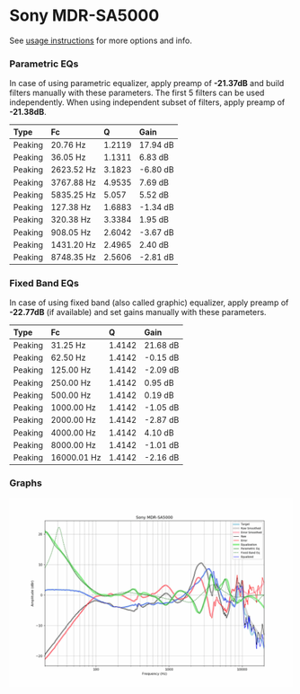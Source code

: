 # Sony MDR-SA5000
See [usage instructions](https://github.com/jaakkopasanen/AutoEq#usage) for more options and info.

### Parametric EQs
In case of using parametric equalizer, apply preamp of **-21.37dB** and build filters manually
with these parameters. The first 5 filters can be used independently.
When using independent subset of filters, apply preamp of **-21.38dB**.

| Type    | Fc         |      Q | Gain     |
|:--------|:-----------|:-------|:---------|
| Peaking | 20.76 Hz   | 1.2119 | 17.94 dB |
| Peaking | 36.05 Hz   | 1.1311 | 6.83 dB  |
| Peaking | 2623.52 Hz | 3.1823 | -6.80 dB |
| Peaking | 3767.88 Hz | 4.9535 | 7.69 dB  |
| Peaking | 5835.25 Hz | 5.057  | 5.52 dB  |
| Peaking | 127.38 Hz  | 1.6883 | -1.34 dB |
| Peaking | 320.38 Hz  | 3.3384 | 1.95 dB  |
| Peaking | 908.05 Hz  | 2.6042 | -3.67 dB |
| Peaking | 1431.20 Hz | 2.4965 | 2.40 dB  |
| Peaking | 8748.35 Hz | 2.5606 | -2.81 dB |

### Fixed Band EQs
In case of using fixed band (also called graphic) equalizer, apply preamp of **-22.77dB**
(if available) and set gains manually with these parameters.

| Type    | Fc          |      Q | Gain     |
|:--------|:------------|:-------|:---------|
| Peaking | 31.25 Hz    | 1.4142 | 21.68 dB |
| Peaking | 62.50 Hz    | 1.4142 | -0.15 dB |
| Peaking | 125.00 Hz   | 1.4142 | -2.09 dB |
| Peaking | 250.00 Hz   | 1.4142 | 0.95 dB  |
| Peaking | 500.00 Hz   | 1.4142 | 0.19 dB  |
| Peaking | 1000.00 Hz  | 1.4142 | -1.05 dB |
| Peaking | 2000.00 Hz  | 1.4142 | -2.87 dB |
| Peaking | 4000.00 Hz  | 1.4142 | 4.10 dB  |
| Peaking | 8000.00 Hz  | 1.4142 | -1.01 dB |
| Peaking | 16000.01 Hz | 1.4142 | -2.16 dB |

### Graphs
![](./Sony%20MDR-SA5000.png)